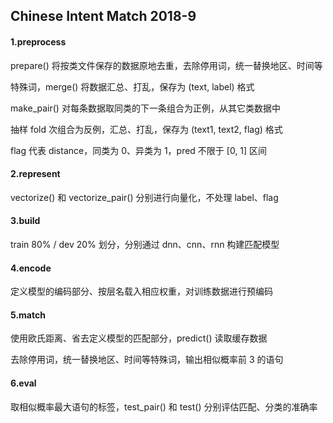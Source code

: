 ## Chinese Intent Match 2018-9

#### 1.preprocess

prepare() 将按类文件保存的数据原地去重，去除停用词，统一替换地区、时间等

特殊词，merge() 将数据汇总、打乱，保存为 (text, label) 格式

make_pair() 对每条数据取同类的下一条组合为正例，从其它类数据中

抽样 fold 次组合为反例，汇总、打乱，保存为 (text1, text2, flag) 格式

flag 代表 distance，同类为 0、异类为 1，pred 不限于 [0, 1] 区间

#### 2.represent

vectorize() 和 vectorize_pair() 分别进行向量化，不处理 label、flag

#### 3.build

train 80% / dev 20% 划分，分别通过 dnn、cnn、rnn 构建匹配模型

#### 4.encode

定义模型的编码部分、按层名载入相应权重，对训练数据进行预编码

#### 5.match

使用欧氏距离、省去定义模型的匹配部分，predict() 读取缓存数据

去除停用词，统一替换地区、时间等特殊词，输出相似概率前 3 的语句

#### 6.eval

取相似概率最大语句的标签，test_pair() 和 test() 分别评估匹配、分类的准确率
